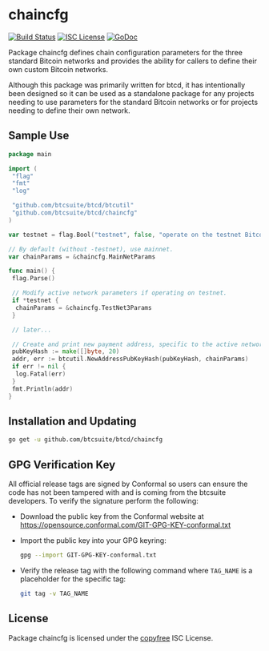 chaincfg
========

[![Build Status](https://github.com/alexdcox/dashd-go/workflows/Build%20and%20Test/badge.svg)](https://github.com/btcsuite/btcd/actions)
[![ISC License](http://img.shields.io/badge/license-ISC-blue.svg)](http://copyfree.org)
[![GoDoc](https://img.shields.io/badge/godoc-reference-blue.svg)](https://pkg.go.dev/github.com/btcsuite/btcd/chaincfg)

Package chaincfg defines chain configuration parameters for the three standard
Bitcoin networks and provides the ability for callers to define their own custom
Bitcoin networks.

Although this package was primarily written for btcd, it has intentionally been
designed so it can be used as a standalone package for any projects needing to
use parameters for the standard Bitcoin networks or for projects needing to
define their own network.

## Sample Use

```Go
package main

import (
 "flag"
 "fmt"
 "log"

 "github.com/btcsuite/btcd/btcutil"
 "github.com/btcsuite/btcd/chaincfg"
)

var testnet = flag.Bool("testnet", false, "operate on the testnet Bitcoin network")

// By default (without -testnet), use mainnet.
var chainParams = &chaincfg.MainNetParams

func main() {
 flag.Parse()

 // Modify active network parameters if operating on testnet.
 if *testnet {
  chainParams = &chaincfg.TestNet3Params
 }

 // later...

 // Create and print new payment address, specific to the active network.
 pubKeyHash := make([]byte, 20)
 addr, err := btcutil.NewAddressPubKeyHash(pubKeyHash, chainParams)
 if err != nil {
  log.Fatal(err)
 }
 fmt.Println(addr)
}
```

## Installation and Updating

```bash
go get -u github.com/btcsuite/btcd/chaincfg
```

## GPG Verification Key

All official release tags are signed by Conformal so users can ensure the code
has not been tampered with and is coming from the btcsuite developers. To
verify the signature perform the following:

- Download the public key from the Conformal website at
  <https://opensource.conformal.com/GIT-GPG-KEY-conformal.txt>

- Import the public key into your GPG keyring:

  ```bash
  gpg --import GIT-GPG-KEY-conformal.txt
  ```

- Verify the release tag with the following command where `TAG_NAME` is a
  placeholder for the specific tag:

  ```bash
  git tag -v TAG_NAME
  ```

## License

Package chaincfg is licensed under the [copyfree](http://copyfree.org) ISC
License.
